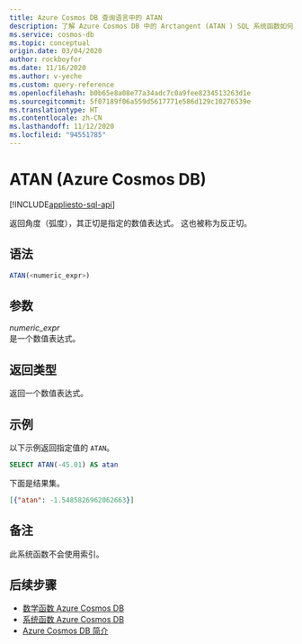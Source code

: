 ```yaml
---
title: Azure Cosmos DB 查询语言中的 ATAN
description: 了解 Azure Cosmos DB 中的 Arctangent (ATAN ) SQL 系统函数如何返回其正切是指定数值表达式的角度（以弧度为单位）
ms.service: cosmos-db
ms.topic: conceptual
origin.date: 03/04/2020
author: rockboyfor
ms.date: 11/16/2020
ms.author: v-yeche
ms.custom: query-reference
ms.openlocfilehash: b0b65e8a08e77a34adc7c0a9fee8234513263d1e
ms.sourcegitcommit: 5f07189f06a559d5617771e586d129c10276539e
ms.translationtype: HT
ms.contentlocale: zh-CN
ms.lasthandoff: 11/12/2020
ms.locfileid: "94551785"
---
```

# <a name="atan-azure-cosmos-db"></a>ATAN (Azure Cosmos DB)
[!INCLUDE[appliesto-sql-api](includes/appliesto-sql-api.md)]

 返回角度（弧度），其正切是指定的数值表达式。 这也被称为反正切。  

## <a name="syntax"></a>语法

```sql
ATAN(<numeric_expr>)  
```  

## <a name="arguments"></a>参数

*numeric_expr*  
  是一个数值表达式。  

## <a name="return-types"></a>返回类型

  返回一个数值表达式。  

## <a name="examples"></a>示例

  以下示例返回指定值的 `ATAN`。  

```sql
SELECT ATAN(-45.01) AS atan  
```  

 下面是结果集。  

```json
[{"atan": -1.5485826962062663}]  
```  

## <a name="remarks"></a>备注

此系统函数不会使用索引。

## <a name="next-steps"></a>后续步骤

- [数学函数 Azure Cosmos DB](sql-query-mathematical-functions.md)
- [系统函数 Azure Cosmos DB](sql-query-system-functions.md)
- [Azure Cosmos DB 简介](introduction.md)

<!-- Update_Description: update meta properties, wording update, update link -->